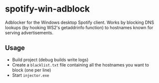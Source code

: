 # spotify-win-adblock
Adblocker for the Windows desktop Spotify client. Works by blocking DNS lookups (by hooking WS2's getaddrinfo function) to hostnames known for serving advertisements.

## Usage
 - Build project (debug builds write logs)
 - Create a `blacklist.txt` file containing all the hostnames you want to block (one per line)
 - Start `injector.exe`
